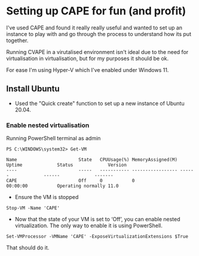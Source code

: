 # Setting up CAPE for fun (and profit)
I've used CAPE and found it really really useful and wanted to set up an instance to play with and go through the process to understand how its put together.

Running CVAPE in a virutalised environment isn't ideal due to the need for virtualisation in virtualisation, but for my purposes it should be ok.

For ease I'm using Hyper-V which I've enabled under Windows 11.

## Install Ubuntu 
* Used the "Quick create" function to set up a new instance of Ubuntu 20.04.

### Enable nested virtualisation
Running PowerShell terminal as admin

```
PS C:\WINDOWS\system32> Get-VM

Name                       State   CPUUsage(%) MemoryAssigned(M) Uptime             Status             Version
----                       -----   ----------- ----------------- ------             ------             -------
CAPE                       Off     0           0                 00:00:00           Operating normally 11.0
```
* Ensure the VM is stopped

```
Stop-VM -Name 'CAPE'
```
* Now that the state of your VM is set to ‘Off’, you can enable nested virtualization. The only way to enable it is using PowerShell. 

```
Set-VMProcessor -VMName 'CAPE' -ExposeVirtualizationExtensions $True
```
That should do it.